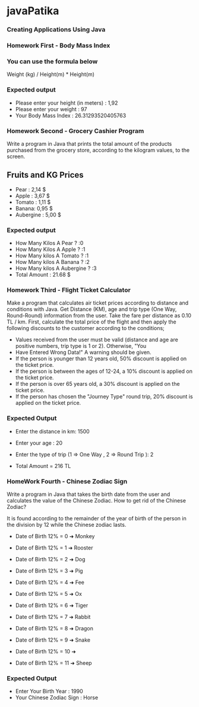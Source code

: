 # javaPatika
### Creating Applications Using Java

### Homework First - Body Mass Index

### You can use the formula below

Weight (kg) / Height(m) * Height(m)

### Expected output

- Please enter your height (in meters) : 1,92 
- Please enter your weight : 97
- Your Body Mass Index : 26.31293520405763

### Homework Second - Grocery Cashier Program

Write a program in Java that prints the total amount of the products purchased from the grocery store, according to the kilogram values, to the screen.

## Fruits and KG Prices
- Pear : 2,14 $
- Apple : 3,67 $
- Tomato : 1,11 $
- Banana: 0,95 $
- Aubergine : 5,00 $

### Expected output
- How Many Kilos A Pear ? :0
- How Many Kilos A Apple ? :1
- How Many kilos A Tomato ? :1
- How Many kilos A Banana ? :2
- How Many kilos A Aubergine ? :3
- Total Amount : 21.68 $ 

### Homework Third - Flight Ticket Calculator
Make a program that calculates air ticket prices according to distance and conditions with Java. Get Distance (KM), age and trip type (One Way, Round-Round) information from the user. Take the fare per distance as 0.10 TL / km. First, calculate the total price of the flight and then apply the following discounts to the customer according to the conditions;

- Values received from the user must be valid (distance and age are positive numbers, trip type is 1 or 2). Otherwise, "You 
- Have Entered Wrong Data!" A warning should be given.
- If the person is younger than 12 years old, 50% discount is applied on the ticket price.
- If the person is between the ages of 12-24, a 10% discount is applied on the ticket price.
- If the person is over 65 years old, a 30% discount is applied on the ticket price.
- If the person has chosen the "Journey Type" round trip, 20% discount is applied on the ticket price.

### Expected Output 
- Enter the distance in km: 1500
- Enter your age : 20
- Enter the type of trip (1 => One Way , 2 => Round Trip ): 2

- Total Amount = 216 TL
### HomeWork Fourth - Chinese Zodiac Sign

Write a program in Java that takes the birth date from the user and calculates the value of the Chinese Zodiac.
How to get rid of the Chinese Zodiac?

It is found according to the remainder of the year of birth of the person in the division by 12 while the Chinese zodiac lasts.

- Date of Birth 12% = 0 ➜ Monkey

- Date of Birth 12% = 1 ➜ Rooster

- Date of Birth 12% = 2 ➜ Dog

- Date of Birth 12% = 3 ➜ Pig

- Date of Birth 12% = 4 ➜ Fee

- Date of Birth 12% = 5 ➜ Ox

- Date of Birth 12% = 6 ➜ Tiger

- Date of Birth 12% = 7 ➜ Rabbit

- Date of Birth 12% = 8 ➜ Dragon

- Date of Birth 12% = 9 ➜ Snake

- Date of Birth 12% = 10 ➜

- Date of Birth 12% = 11 ➜ Sheep

### Expected Output
- Enter Your Birth Year : 1990
- Your Chinese Zodiac Sign : Horse

